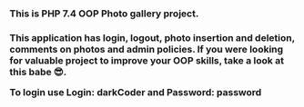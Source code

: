 <h3>This is PHP 7.4 OOP Photo gallery project.<h3>
<p>This application has login, logout, photo insertion and deletion, comments on photos and admin policies. If you were looking for valuable project to improve your OOP skills, take a look at this babe 😎.</p>
<p>To login use Login: darkCoder and Password: password</p>
